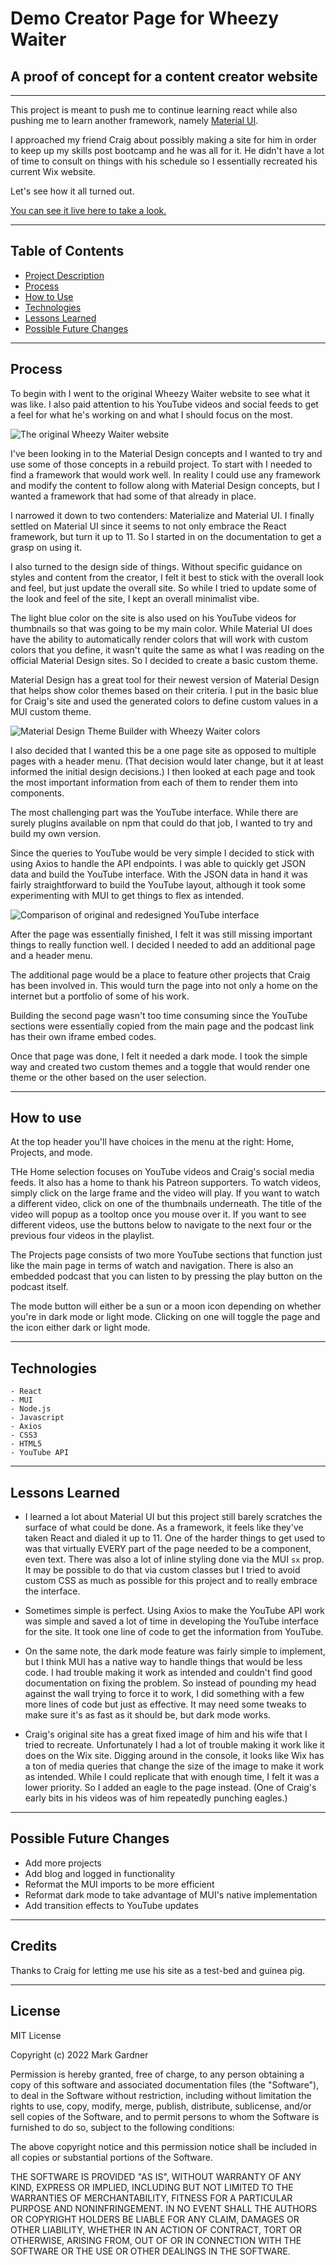 # Demo Creator Page for Wheezy Waiter

## A proof of concept for a content creator website


___


This project is meant to push me to continue learning react while also pushing me to learn another framework, namely [Material UI](https://mui.com/).

I approached my friend Craig about possibly making a site for him in order to keep up my skills post bootcamp and he was all for it. He didn't have a lot of time to consult on things with his schedule so I essentially recreated his current Wix website.

Let's see how it all turned out.

[You can see it live here to take a look. ](https://markgatx.github.io/wheezywaiter/)


___

## Table of Contents
- [Project Description](#Description)
- [Process](#Process)
- [How to Use](#How-to-use)
- [Technologies](#Technologies)
- [Lessons Learned](#Lessons-Learned)
- [Possible Future Changes](#Possible-Future-Changes)

___

## Process

To begin with I went to the original Wheezy Waiter website to see what it was like. I also paid attention to his YouTube videos and social feeds to get a feel for what he's working on and what I should focus on the most.

![The original Wheezy Waiter website](./src/images/readmeImg/ww_site_screenshot.jpg)

I've been looking in to the Material Design concepts and I wanted to try and use some of those concepts in a rebuild project. To start with I needed to find a framework that would work well. In reality I could use any framework and modify the content to follow along with Material Design concepts, but I wanted a framework that had some of that already in place.

I narrowed it down to two contenders: Materialize and Material UI. I finally settled on Material UI since it seems to not only embrace the React framework, but turn it up to 11. So I started in on the documentation to get a grasp on using it.

I also turned to the design side of things. Without specific guidance on styles and content from the creator, I felt it best to stick with the overall look and feel, but just update the overall site. So while I tried to update some of the look and feel of the site, I kept an overall minimalist vibe.

The light blue color on the site is also used on his YouTube videos for thumbnails so that was going to be my main color. While Material UI does have the ability to automatically render colors that will work with custom colors that you define, it wasn't quite the same as what I was reading on the official Material Design sites. So I decided to create a basic custom theme.

Material Design has a great tool for their newest version of Material Design that helps show color themes based on their criteria. I put in the basic blue for Craig's site and used the generated colors to define custom values in a MUI custom theme.

![Material Design Theme Builder with Wheezy Waiter colors](./src/images/readmeImg/material_design_colors.jpg)

I also decided that I wanted this be a one page site as opposed to multiple pages with a header menu. (That decision would later change, but it at least informed the initial design decisions.) I then looked at each page and took the most important information from each of them to render them into components. 

The most challenging part was the YouTube interface. While there are surely plugins available on npm that could do that job, I wanted to try and build my own version. 

Since the queries to YouTube would be very simple I decided to stick with using Axios to handle the API endpoints. I was able to quickly get JSON data and build the YouTube interface. With the JSON data in hand it was fairly straightforward to build the YouTube layout, although it took some experimenting with MUI to get things to flex as intended. 

![Comparison of original and redesigned YouTube interface](./src/images/readmeImg/yt_interface.jpg)

After the page was essentially finished, I felt it was still missing important things to really function well. I decided I needed to add an additional page and a header menu.

The additional page would be a place to feature other projects that Craig has been involved in. This would turn the page into not only a home on the internet but a portfolio of some of his work.

Building the second page wasn't too time consuming since the YouTube sections were essentially copied from the main page and the podcast link has their own iframe embed codes.

Once that page was done, I felt it needed a dark mode. I took the simple way and created two custom themes and a toggle that would render one theme or the other based on the user selection.

___

## How to use

At the top header you'll have choices in the menu at the right: Home, Projects, and mode.

THe Home selection focuses on YouTube videos and Craig's social media feeds. It also has a home to thank his Patreon supporters. To watch videos, simply click on the large frame and the video will play. If you want to watch a different video, click on one of the thumbnails underneath. The title of the video will popup as a tooltop once you mouse over it. If you want to see different videos, use the buttons below to navigate to the next four or the previous four videos in the playlist.

The Projects page consists of two more YouTube sections that function just like the main page in terms of watch and navigation. There is also an embedded podcast that you can listen to by pressing the play button on the podcast itself.

The mode button will either be a sun or a moon icon depending on whether you're in dark mode or light mode. Clicking on one will toggle the page and the icon either dark or light mode.

___

## Technologies

    - React
    - MUI
    - Node.js
    - Javascript
    - Axios
    - CSS3
    - HTML5
    - YouTube API

___


## Lessons Learned

- I learned a lot about Material UI but this project still barely scratches the surface of what could be done. As a framework, it feels like they've taken React and dialed it up to 11. One of the harder things to get used to was that virtually EVERY part of the page needed to be a component, even text. There was also a lot of inline styling done via the MUI `sx` prop. It may be possible to do that via custom classes but I tried to avoid custom CSS as much as possible for this project and to really embrace the interface.

- Sometimes simple is perfect. Using Axios to make the YouTube API work was simple and saved a lot of time in developing the YouTube interface for the site. It took one line of code to get the information from YouTube.

- On the same note, the dark mode feature was fairly simple to implement, but I think MUI has a native way to handle things that would be less code. I had trouble making it work as intended and couldn't find good documentation on fixing the problem. So instead of pounding my head against the wall trying to force it to work, I did something with a few more lines of code but just as effective. It may need some tweaks to make sure it's as fast as it should be, but dark mode works.

- Craig's original site has a great fixed image of him and his wife that I tried to recreate. Unfortunately I had a lot of trouble making it work like it does on the Wix site. Digging around in the console, it looks like Wix has a ton of media queries that change the size of the image to make it work as intended. While I could replicate that with enough time, I felt it was a lower priority. So I added an eagle to the page instead. (One of Craig's early bits in his videos was of him repeatedly punching eagles.)

 ___

## Possible Future Changes

- Add more projects
- Add blog and logged in functionality
- Reformat the MUI imports to be more efficient
- Reformat dark mode to take advantage of MUI's native implementation
- Add transition effects to YouTube updates

___


## Credits
Thanks to Craig for letting me use his site as a test-bed and guinea pig. 

___


## License

MIT License

Copyright (c) 2022 Mark Gardner

Permission is hereby granted, free of charge, to any person obtaining a copy
of this software and associated documentation files (the "Software"), to deal
in the Software without restriction, including without limitation the rights
to use, copy, modify, merge, publish, distribute, sublicense, and/or sell
copies of the Software, and to permit persons to whom the Software is
furnished to do so, subject to the following conditions:

The above copyright notice and this permission notice shall be included in all
copies or substantial portions of the Software.

THE SOFTWARE IS PROVIDED "AS IS", WITHOUT WARRANTY OF ANY KIND, EXPRESS OR
IMPLIED, INCLUDING BUT NOT LIMITED TO THE WARRANTIES OF MERCHANTABILITY,
FITNESS FOR A PARTICULAR PURPOSE AND NONINFRINGEMENT. IN NO EVENT SHALL THE
AUTHORS OR COPYRIGHT HOLDERS BE LIABLE FOR ANY CLAIM, DAMAGES OR OTHER
LIABILITY, WHETHER IN AN ACTION OF CONTRACT, TORT OR OTHERWISE, ARISING FROM,
OUT OF OR IN CONNECTION WITH THE SOFTWARE OR THE USE OR OTHER DEALINGS IN THE
SOFTWARE.
